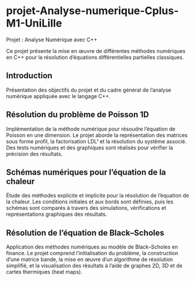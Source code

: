 # projet-Analyse-numerique-Cplus-M1-UniLille
Projet : Analyse Numérique avec C++

Ce projet présente la mise en œuvre de différentes méthodes numériques en C++ pour la résolution d’équations différentielles partielles classiques.

## Introduction

Présentation des objectifs du projet et du cadre général de l’analyse numérique appliquée avec le langage C++.

## Résolution du problème de Poisson 1D

Implémentation de la méthode numérique pour résoudre l’équation de Poisson en une dimension.
Le projet aborde la représentation des matrices sous forme profil, la factorisation LDLᵗ et la résolution du système associé.
Des tests numériques et des graphiques sont réalisés pour vérifier la précision des résultats.

## Schémas numériques pour l’équation de la chaleur

Étude des méthodes explicite et implicite pour la résolution de l’équation de la chaleur.
Les conditions initiales et aux bords sont définies, puis les schémas sont comparés à travers des simulations, vérifications et représentations graphiques des résultats.

## Résolution de l’équation de Black–Scholes

Application des méthodes numériques au modèle de Black–Scholes en finance.
Le projet comprend l’initialisation du problème, la construction d’une matrice bande, la mise en œuvre d’un algorithme de résolution simplifié, et la visualisation des résultats à l’aide de graphes 2D, 3D et de cartes thermiques (heat maps).

